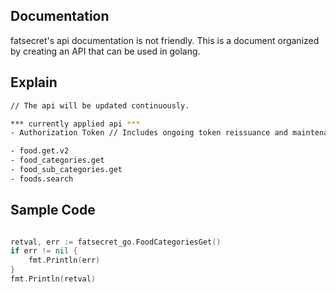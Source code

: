## Documentation

fatsecret's api documentation is not friendly.
This is a document organized by creating an API that can be used in golang.

## Explain

```bash
// The api will be updated continuously.

*** currently applied api ***
- Authorization Token // Includes ongoing token reissuance and maintenance without worrying about token expiration.

- food.get.v2
- food_categories.get
- food_sub_categories.get
- foods.search
```

## Sample Code

```go

retval, err := fatsecret_go.FoodCategoriesGet()
if err != nil {
    fmt.Println(err)
}
fmt.Println(retval)
```

